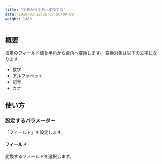 ```yaml
---
title: "半角から全角へ変換する"
date: 2018-01-22T16:07:50+09:00
weight: 1460
---
```


## 概要

指定のフィールド値を半角から全角へ変換します。
変換対象は以下の文字になります。

- 数字
- アルファベット
- 記号
- カナ

## 使い方

### 設定するパラメーター

「フィールド」を設定します。

#### フィールド

変換するフィールドを選択します。
